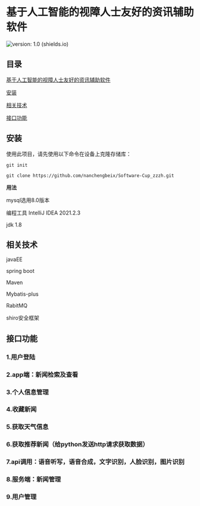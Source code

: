 # 基于人工智能的视障人士友好的资讯辅助软件

![version: 1.0 (shields.io)](https://img.shields.io/badge/version-1.0-brightgreen)

## 目录

[基于人工智能的视障人士友好的资讯辅助软件](#基于人工智能的视障人士友好的资讯辅助软件)

[安装](#安装)

[相关技术](#相关技术)

[接口功能](#接口功能)





## 安装

使用此项目，请先使用以下命令在设备上克隆存储库：

```git init```

```git clone https://github.com/nanchengbeix/Software-Cup_zzzh.git```

**用法**

mysql选用8.0版本

编程工具  IntelliJ IDEA 2021.2.3 

jdk 1.8

## 相关技术



javaEE 

spring boot

Maven

Mybatis-plus

RabitMQ

shiro安全框架



## 接口功能

### 1.用户登陆

### 2.app端：新闻检索及查看

### 3.个人信息管理

### 4.收藏新闻

### 5.获取天气信息

### 6.获取推荐新闻（给python发送http请求获取数据）

### 7.api调用：语音听写，语音合成，文字识别，人脸识别，图片识别

### 8.服务端：新闻管理

### 9.用户管理

